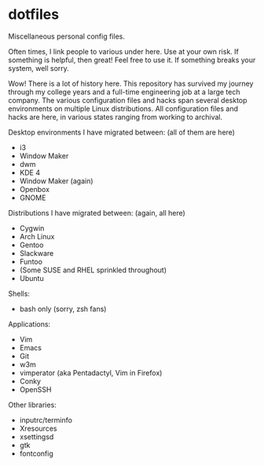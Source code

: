 dotfiles
========

Miscellaneous personal config files.

Often times, I link people to various under here.  Use at your own
risk.  If something is helpful, then great!  Feel free to use it.  If
something breaks your system, well sorry.

Wow!  There is a lot of history here.  This repository has survived my
journey through my college years and a full-time engineering job at a
large tech company.  The various configuration files and hacks span
several desktop environments on multiple Linux distributions.  All
configuration files and hacks are here, in various states ranging from
working to archival.

Desktop environments I have migrated between: (all of them are here)

+ i3
+ Window Maker
+ dwm
+ KDE 4
+ Window Maker (again)
+ Openbox
+ GNOME

Distributions I have migrated between: (again, all here)

+ Cygwin
+ Arch Linux
+ Gentoo
+ Slackware
+ Funtoo
+ (Some SUSE and RHEL sprinkled throughout)
+ Ubuntu

Shells:

+ bash only (sorry, zsh fans)

Applications:

+ Vim
+ Emacs
+ Git
+ w3m
+ vimperator (aka Pentadactyl, Vim in Firefox)
+ Conky
+ OpenSSH

Other libraries:

+ inputrc/terminfo
+ Xresources
+ xsettingsd
+ gtk
+ fontconfig


